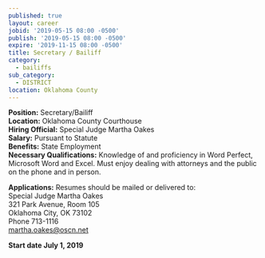 ```yaml
---
published: true
layout: career
jobid: '2019-05-15 08:00 -0500'
publish: '2019-05-15 08:00 -0500'
expire: '2019-11-15 08:00 -0500'
title: Secretary / Bailiff
category:
  - bailiffs
sub_category:
  - DISTRICT
location: Oklahoma County
---
```

**Position:** Secretary/Bailiff  
**Location:** Oklahoma County Courthouse  
**Hiring Official:** Special Judge Martha Oakes  
**Salary:** Pursuant to Statute  
**Benefits:** State Employment  
**Necessary Qualifications:** Knowledge of and proficiency in Word Perfect, Microsoft Word and Excel.  Must enjoy dealing with attorneys and the public on the phone and in person.    
  
**Applications:** Resumes should be mailed or delivered to:  
Special Judge Martha Oakes  
321 Park Avenue, Room 105  
Oklahoma City, OK  73102  
Phone 713-1116  
[martha.oakes@oscn.net](mailto:martha.oakes@oscn.net)

**Start date July 1, 2019**
